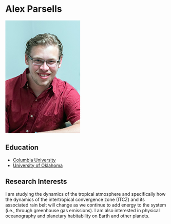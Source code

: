 # Alex Parsells
![A picture of me](Columbia_wide-2.jpg)
## Education
- [Columbia University](https://www.columbia.edu/)
- [University of Oklahoma](https://www.ou.edu/)
## Research Interests
I am studying the dynamics of the tropical atmosphere and specifically how the dynamics of the intertropical convergence zone (ITCZ) and its associated rain belt will change as we continue to add energy to the system (i.e., through greenhouse gas emissions). I am also interested in physical oceanography and planetary habitability on Earth and other planets.
